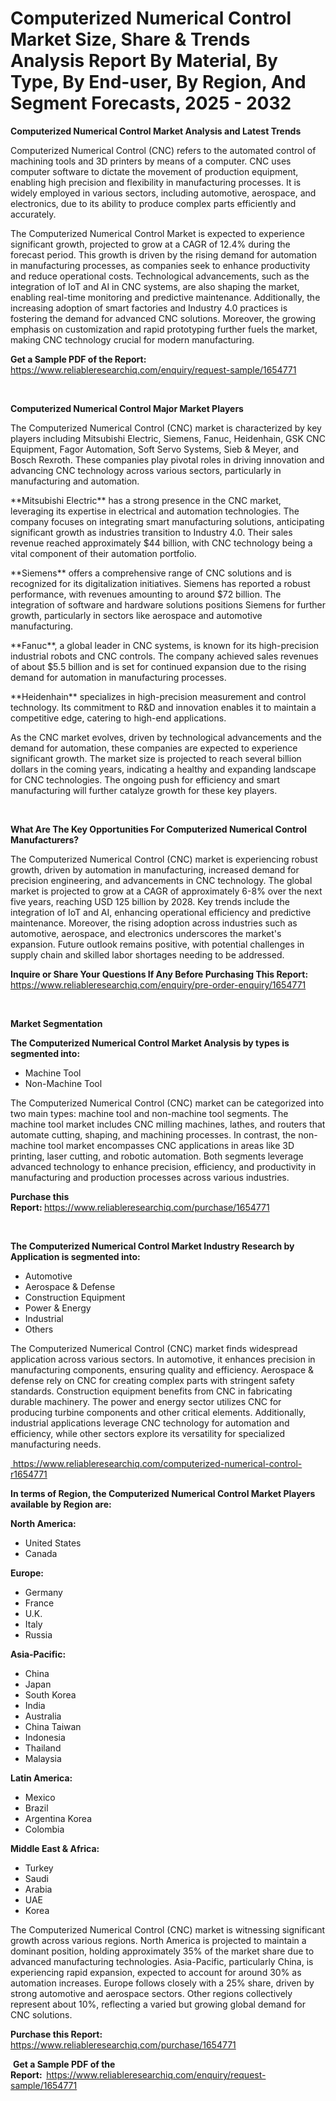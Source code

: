 <p><h1>Computerized Numerical Control Market Size, Share & Trends Analysis Report By Material, By Type, By End-user, By Region, And Segment Forecasts, 2025 - 2032</h1></p><p><strong>Computerized Numerical Control Market Analysis and Latest Trends</strong></p>
<p><p>Computerized Numerical Control (CNC) refers to the automated control of machining tools and 3D printers by means of a computer. CNC uses computer software to dictate the movement of production equipment, enabling high precision and flexibility in manufacturing processes. It is widely employed in various sectors, including automotive, aerospace, and electronics, due to its ability to produce complex parts efficiently and accurately.</p><p>The Computerized Numerical Control Market is expected to experience significant growth, projected to grow at a CAGR of 12.4% during the forecast period. This growth is driven by the rising demand for automation in manufacturing processes, as companies seek to enhance productivity and reduce operational costs. Technological advancements, such as the integration of IoT and AI in CNC systems, are also shaping the market, enabling real-time monitoring and predictive maintenance. Additionally, the increasing adoption of smart factories and Industry 4.0 practices is fostering the demand for advanced CNC solutions. Moreover, the growing emphasis on customization and rapid prototyping further fuels the market, making CNC technology crucial for modern manufacturing.</p></p>
<p><strong>Get a Sample PDF of the Report:&nbsp;</strong> <a href="https://www.reliableresearchiq.com/enquiry/request-sample/1654771?utm_campaign=3205&utm_medium=2&utm_source=Github&utm_content=ia&utm_term=18042025&utm_id=computerized-numerical-control">https://www.reliableresearchiq.com/enquiry/request-sample/1654771</a></p>
<p>&nbsp;</p>
<p><strong>Computerized Numerical Control Major Market Players</strong></p>
<p><p>The Computerized Numerical Control (CNC) market is characterized by key players including Mitsubishi Electric, Siemens, Fanuc, Heidenhain, GSK CNC Equipment, Fagor Automation, Soft Servo Systems, Sieb & Meyer, and Bosch Rexroth. These companies play pivotal roles in driving innovation and advancing CNC technology across various sectors, particularly in manufacturing and automation.</p><p>**Mitsubishi Electric** has a strong presence in the CNC market, leveraging its expertise in electrical and automation technologies. The company focuses on integrating smart manufacturing solutions, anticipating significant growth as industries transition to Industry 4.0. Their sales revenue reached approximately $44 billion, with CNC technology being a vital component of their automation portfolio.</p><p>**Siemens** offers a comprehensive range of CNC solutions and is recognized for its digitalization initiatives. Siemens has reported a robust performance, with revenues amounting to around $72 billion. The integration of software and hardware solutions positions Siemens for further growth, particularly in sectors like aerospace and automotive manufacturing.</p><p>**Fanuc**, a global leader in CNC systems, is known for its high-precision industrial robots and CNC controls. The company achieved sales revenues of about $5.5 billion and is set for continued expansion due to the rising demand for automation in manufacturing processes.</p><p>**Heidenhain** specializes in high-precision measurement and control technology. Its commitment to R&D and innovation enables it to maintain a competitive edge, catering to high-end applications.</p><p>As the CNC market evolves, driven by technological advancements and the demand for automation, these companies are expected to experience significant growth. The market size is projected to reach several billion dollars in the coming years, indicating a healthy and expanding landscape for CNC technologies. The ongoing push for efficiency and smart manufacturing will further catalyze growth for these key players.</p></p>
<p>&nbsp;</p>
<p><strong>What Are The Key Opportunities For Computerized Numerical Control Manufacturers?</strong></p>
<p><p>The Computerized Numerical Control (CNC) market is experiencing robust growth, driven by automation in manufacturing, increased demand for precision engineering, and advancements in CNC technology. The global market is projected to grow at a CAGR of approximately 6-8% over the next five years, reaching USD 125 billion by 2028. Key trends include the integration of IoT and AI, enhancing operational efficiency and predictive maintenance. Moreover, the rising adoption across industries such as automotive, aerospace, and electronics underscores the market's expansion. Future outlook remains positive, with potential challenges in supply chain and skilled labor shortages needing to be addressed.</p></p>
<p><strong>Inquire or Share Your Questions If Any Before Purchasing This Report:</strong> <a href="https://www.reliableresearchiq.com/enquiry/pre-order-enquiry/1654771?utm_campaign=3205&utm_medium=2&utm_source=Github&utm_content=ia&utm_term=18042025&utm_id=computerized-numerical-control">https://www.reliableresearchiq.com/enquiry/pre-order-enquiry/1654771</a></p>
<p>&nbsp;</p>
<p><strong>Market Segmentation</strong></p>
<p><strong>The Computerized Numerical Control Market Analysis by types is segmented into:</strong></p>
<p><ul><li>Machine Tool</li><li>Non-Machine Tool</li></ul></p>
<p><p>The Computerized Numerical Control (CNC) market can be categorized into two main types: machine tool and non-machine tool segments. The machine tool market includes CNC milling machines, lathes, and routers that automate cutting, shaping, and machining processes. In contrast, the non-machine tool market encompasses CNC applications in areas like 3D printing, laser cutting, and robotic automation. Both segments leverage advanced technology to enhance precision, efficiency, and productivity in manufacturing and production processes across various industries.</p></p>
<p><strong>Purchase this Report:&nbsp;</strong><a href="https://www.reliableresearchiq.com/purchase/1654771?utm_campaign=3205&utm_medium=2&utm_source=Github&utm_content=ia&utm_term=18042025&utm_id=computerized-numerical-control">https://www.reliableresearchiq.com/purchase/1654771</a></p>
<p>&nbsp;</p>
<p><strong>The Computerized Numerical Control Market Industry Research by Application is segmented into:</strong></p>
<p><ul><li>Automotive</li><li>Aerospace & Defense</li><li>Construction Equipment</li><li>Power & Energy</li><li>Industrial</li><li>Others</li></ul></p>
<p><p>The Computerized Numerical Control (CNC) market finds widespread application across various sectors. In automotive, it enhances precision in manufacturing components, ensuring quality and efficiency. Aerospace & defense rely on CNC for creating complex parts with stringent safety standards. Construction equipment benefits from CNC in fabricating durable machinery. The power and energy sector utilizes CNC for producing turbine components and other critical elements. Additionally, industrial applications leverage CNC technology for automation and efficiency, while other sectors explore its versatility for specialized manufacturing needs.</p></p>
<p><a href="https://www.reliableresearchiq.com/computerized-numerical-control-r1654771?utm_campaign=3205&utm_medium=2&utm_source=Github&utm_content=ia&utm_term=18042025&utm_id=computerized-numerical-control">&nbsp;https://www.reliableresearchiq.com/computerized-numerical-control-r1654771</a></p>
<p><strong>In terms of Region, the Computerized Numerical Control Market Players available by Region are:</strong></p>
<p>
    <p> <strong> North America: </strong>
        <ul>
            <li>United States</li>
            <li>Canada</li>
        </ul>
        </p> 
    <p> <strong> Europe: </strong>
        <ul>
            <li>Germany</li>
            <li>France</li>
            <li>U.K.</li>
            <li>Italy</li>
            <li>Russia</li>
        </ul>
        </p> 
    <p> <strong> Asia-Pacific: </strong>
        <ul>
            <li>China</li>
            <li>Japan</li>
            <li>South Korea</li>
            <li>India</li>
            <li>Australia</li>
            <li>China Taiwan</li>
            <li>Indonesia</li>
            <li>Thailand</li>
            <li>Malaysia</li>
        </ul>
        </p> 
    <p> <strong> Latin America: </strong>
        <ul>
            <li>Mexico</li>
            <li>Brazil</li>
            <li>Argentina Korea</li>
            <li>Colombia</li>
        </ul>
        </p> 
    <p> <strong> Middle East & Africa: </strong>
        <ul>
            <li>Turkey</li>
            <li>Saudi</li>
            <li>Arabia</li>
            <li>UAE</li>
            <li>Korea</li>
        </ul>
    </p>
    </p>
<p><p>The Computerized Numerical Control (CNC) market is witnessing significant growth across various regions. North America is projected to maintain a dominant position, holding approximately 35% of the market share due to advanced manufacturing technologies. Asia-Pacific, particularly China, is experiencing rapid expansion, expected to account for around 30% as automation increases. Europe follows closely with a 25% share, driven by strong automotive and aerospace sectors. Other regions collectively represent about 10%, reflecting a varied but growing global demand for CNC solutions.</p></p>
<p><strong>Purchase this Report: </strong><a href="https://www.reliableresearchiq.com/purchase/1654771?utm_campaign=3205&utm_medium=2&utm_source=Github&utm_content=ia&utm_term=18042025&utm_id=computerized-numerical-control">https://www.reliableresearchiq.com/purchase/1654771</a></p>
<p>&nbsp;<strong>Get a Sample PDF of the Report:&nbsp;&nbsp;</strong><a href="https://www.reliableresearchiq.com/enquiry/request-sample/1654771?utm_campaign=3205&utm_medium=2&utm_source=Github&utm_content=ia&utm_term=18042025&utm_id=computerized-numerical-control">https://www.reliableresearchiq.com/enquiry/request-sample/1654771</a></p>
<p><strong></strong></p>
<p><p></p><p></p><p></p></p>